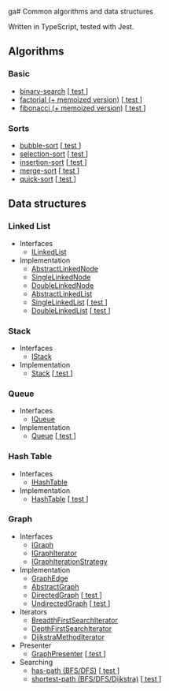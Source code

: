 ga# Common algorithms and data structures

Written in TypeScript, tested with Jest.

## Algorithms


### Basic
+ [binary-search](src/algorithms/binary-search.ts) [[ test ](test/binary-search.test.ts)]
+ [factorial (+ memoized version)](src/algorithms/factorial.ts) [[ test ](test/factorial.test.ts)]
+ [fibonacci (+ memoized version)](src/algorithms/fibonacci.ts) [[ test ](test/fibonacci.test.ts)]


### Sorts
+ [bubble-sort](src/algorithms/sorts/bubble-sort.ts) [[ test ](test/sorts.test.ts)]
+ [selection-sort](src/algorithms/sorts/select-sort.ts) [[ test ](test/sorts.test.ts)]
+ [insertion-sort](src/algorithms/sorts/insertion-sort.ts) [[ test ](test/sorts.test.ts)]
+ [merge-sort](src/algorithms/sorts/merge-sort.ts) [[ test ](test/sorts.test.ts)]
+ [quick-sort](src/algorithms/sorts/quick-sort.ts) [[ test ](test/sorts.test.ts)]




## Data structures


### Linked List
+ Interfaces
  + [ILinkedList](src/types/ILinkedList.ts)
+ Implementation
  + [AbstractLinkedNode](src/data-structures/LinkedList/AbstractLinkedNode.ts)
  + [SingleLinkedNode](src/data-structures/LinkedList/SingleLinkedList/SingleLinkedNode.ts)
  + [DoubleLinkedNode](src/data-structures/LinkedList/DoubleLinkedList/DoubleLinkedNode.ts)
  + [AbstractLinkedList](src/data-structures/LinkedList/AbstractLinkedList.ts)
  + [SingleLinkedList](src/data-structures/LinkedList/SingleLinkedList/SingleLinkedList.ts) [[ test ](test/linked-list.test.ts)]
  + [DoubleLinkedList](src/data-structures/LinkedList/DoubleLinkedList/DoubleLinkedList.ts) [[ test ](test/linked-list.test.ts)]


### Stack
+ Interfaces
  + [IStack](src/types/IStack.ts)
+ Implementation
  + [Stack](src/data-structures/Stack/Stack.ts) [[ test ](test/stack.test.ts)]


### Queue
+ Interfaces
  + [IQueue](src/types/IQueue.ts)
+ Implementation
  + [Queue](src/data-structures/Queue/Queue.ts) [[ test ](test/queue.test.ts)]


### Hash Table
+ Interfaces
  + [IHashTable](src/types/IHashTable.ts)
+ Implementation
  + [HashTable](src/data-structures/HashTable/HashTable.ts) [[ test ](test/hash-table.test.ts)]


### Graph
+ Interfaces
    + [IGraph](src/types/IGraph.ts)
    + [IGraphIterator](src/types/IGraphIterator.ts)
    + [IGraphIterationStrategy](src/types/IGraphIterationStrategy.ts)
+ Implementation
    + [GraphEdge](src/data-structures/Graph/GraphEdge.ts)
    + [AbstractGraph](src/data-structures/Graph/AbstractGraph.ts)
    + [DirectedGraph](src/data-structures/Graph/DirectedGraph.ts) [[ test ](test/graph.test.ts)]
    + [UndirectedGraph](src/data-structures/Graph/UndirectedGraph.ts) [[ test ](test/graph.test.ts)]
+ Iterators
    + [BreadthFirstSearchIterator](src/data-structures/Graph/iterator/GraphIteratorBFS.ts)
    + [DepthFirstSearchIterator](src/data-structures/Graph/iterator/GraphIteratorDFS.ts)
    + [DijkstraMethodIterator](src/data-structures/Graph/iterator/GraphIteratorDijkstra.ts)
+ Presenter
    + [GraphPresenter](src/data-structures/Graph/presenter/GraphPresenter.ts) [[ test ](test/graph-presenter.test.ts)]
+ Searching
    + [has-path (BFS/DFS)](src/data-structures/Graph/searching/hasPath.ts) [[ test ](test/graph.has-path.test.ts)]
    + [shortest-path (BFS/DFS/Dijkstra)](src/data-structures/Graph/searching/shortestPath.ts) [[ test ](test/graph.shortest-path.test.ts)]
